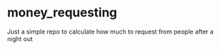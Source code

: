 # money_requesting
Just a simple repo to calculate how much to request from people after a night out
